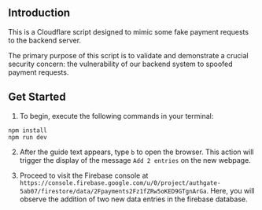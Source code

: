 ## Introduction
This is a Cloudflare script designed to mimic some fake payment requests to the backend server. 

The primary purpose of this script is to validate and demonstrate a crucial security concern: the vulnerability of our backend system to spoofed payment requests.

## Get Started
1. To begin, execute the following commands in your terminal:
```
npm install
npm run dev
```
2. After the guide text appears, type `b` to open the browser. This action will trigger the display of the message `Add 2 entries` on the new webpage.

3. Proceed to visit the Firebase console at `https://console.firebase.google.com/u/0/project/authgate-5ab07/firestore/data/2Fpayments2Fz1fZRw5oKED9GTgnArGa`. Here, you will observe the addition of two new data entries in the firebase database.